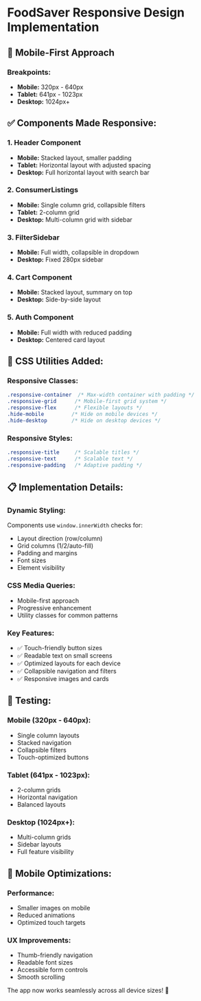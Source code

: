 # FoodSaver Responsive Design Implementation

## 📱 **Mobile-First Approach**

### **Breakpoints:**
- **Mobile:** 320px - 640px
- **Tablet:** 641px - 1023px  
- **Desktop:** 1024px+

## ✅ **Components Made Responsive:**

### **1. Header Component**
- **Mobile:** Stacked layout, smaller padding
- **Tablet:** Horizontal layout with adjusted spacing
- **Desktop:** Full horizontal layout with search bar

### **2. ConsumerListings**
- **Mobile:** Single column grid, collapsible filters
- **Tablet:** 2-column grid
- **Desktop:** Multi-column grid with sidebar

### **3. FilterSidebar**
- **Mobile:** Full width, collapsible in dropdown
- **Desktop:** Fixed 280px sidebar

### **4. Cart Component**
- **Mobile:** Stacked layout, summary on top
- **Desktop:** Side-by-side layout

### **5. Auth Component**
- **Mobile:** Full width with reduced padding
- **Desktop:** Centered card layout

## 🎨 **CSS Utilities Added:**

### **Responsive Classes:**
```css
.responsive-container  /* Max-width container with padding */
.responsive-grid      /* Mobile-first grid system */
.responsive-flex      /* Flexible layouts */
.hide-mobile         /* Hide on mobile devices */
.hide-desktop        /* Hide on desktop devices */
```

### **Responsive Styles:**
```css
.responsive-title     /* Scalable titles */
.responsive-text      /* Scalable text */
.responsive-padding   /* Adaptive padding */
```

## 📋 **Implementation Details:**

### **Dynamic Styling:**
Components use `window.innerWidth` checks for:
- Layout direction (row/column)
- Grid columns (1/2/auto-fill)
- Padding and margins
- Font sizes
- Element visibility

### **CSS Media Queries:**
- Mobile-first approach
- Progressive enhancement
- Utility classes for common patterns

### **Key Features:**
- ✅ Touch-friendly button sizes
- ✅ Readable text on small screens
- ✅ Optimized layouts for each device
- ✅ Collapsible navigation and filters
- ✅ Responsive images and cards

## 🚀 **Testing:**

### **Mobile (320px - 640px):**
- Single column layouts
- Stacked navigation
- Collapsible filters
- Touch-optimized buttons

### **Tablet (641px - 1023px):**
- 2-column grids
- Horizontal navigation
- Balanced layouts

### **Desktop (1024px+):**
- Multi-column grids
- Sidebar layouts
- Full feature visibility

## 📱 **Mobile Optimizations:**

### **Performance:**
- Smaller images on mobile
- Reduced animations
- Optimized touch targets

### **UX Improvements:**
- Thumb-friendly navigation
- Readable font sizes
- Accessible form controls
- Smooth scrolling

The app now works seamlessly across all device sizes! 🌱